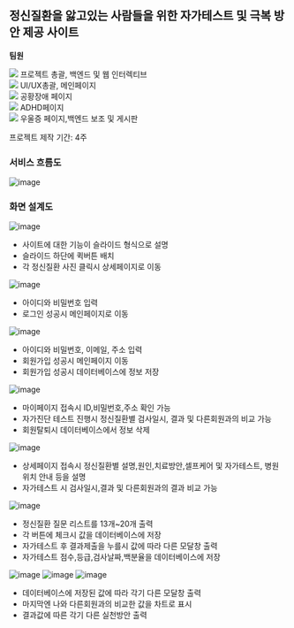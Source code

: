 ## 정신질환을 앓고있는 사람들을 위한 자가테스트 및 극복 방안 제공 사이트
**팀원**
<div><img src="https://img.shields.io/badge/김찬진-3A3A42?style=for-the-badge&logo=MySQL&logoColor=white">
프로젝트 총괄, 백엔드 및 웹 인터렉티브
</div>
<div><img src="https://img.shields.io/badge/양세영-03EF62?style=for-the-badge&logo=React&logoColor=white">
UI/UX총괄, 메인페이지
</div>
<div><img src="https://img.shields.io/badge/장민선-FF3621?style=for-the-badge&logo=React&logoColor=white">
공황장애 페이지
</div>
<div><img src="https://img.shields.io/badge/류도경-945DD6?style=for-the-badge&logo=React&logoColor=white">
ADHD페이지
</div>
<div><img src="https://img.shields.io/badge/이진주-3D03A7?style=for-the-badge&logo=MySQL&logoColor=white">
우울증 페이지,백엔드 보조 및 게시판
</div>
<p>프로젝트 제작 기간: 4주</p>

### 서비스 흐름도
![image](https://user-images.githubusercontent.com/89598307/199146113-0f5fd233-f098-4ec5-b72c-d23dcdcc2b46.png)

### 화면 설계도
![image](https://user-images.githubusercontent.com/89598307/199166454-dc582d29-203b-4e93-beee-9fe9c82eddc0.png)
* 사이트에 대한 기능이 슬라이드 형식으로 설명
* 슬라이드 하단에 퀵버튼 배치
* 각 정신질환 사진 클릭시 상세페이지로 이동

![image](https://user-images.githubusercontent.com/89598307/199166611-a90bfcdc-3e35-4285-8708-c49ac227dbfa.png)
* 아이디와 비밀번호 입력
* 로그인 성공시 메인페이지로 이동

![image](https://user-images.githubusercontent.com/89598307/199166660-b46df496-cd93-4a81-9183-bbe3a703b4d0.png)
* 아이디와 비밀번호, 이메일, 주소 입력
* 회원가입 성공시 메인페이지 이동
* 회원가입 성공시 데이터베이스에 정보 저장

![image](https://user-images.githubusercontent.com/89598307/199166748-0dd32c49-debb-4d08-8778-5757c72b023b.png)
* 마이페이지 접속시 ID,비밀번호,주소 확인 가능
* 자가진단 테스트 진행시 정신질환별 검사일시, 결과 및 다른회원과의 비교 가능
* 회원탈퇴시 데이터베이스에서 정보 삭제

![image](https://user-images.githubusercontent.com/89598307/199166839-504f3779-f5b7-4baa-a939-bc4ce1513742.png)
* 상세페이지 접속시 정신질환별 설명,원인,치료방안,셀프케어 및 자가테스트, 병원 위치 안내 등을 설명
* 자가테스트 시 검사일시,결과 및 다른회원과의 결과 비교 가능

![image](https://user-images.githubusercontent.com/89598307/199166939-80562852-9b5a-44a9-bd35-9ebd56b5509e.png)
* 정신질환 질문 리스트를 13개~20개 출력
* 각 버튼에 체크시 값을 데이터베이스에 저장
* 자가테스트 후 결과제출을 누를시 값에 따라 다른 모달창 출력
* 자가테스트 점수,등급,검사날짜,백분율을 데이터베이스에 저장

![image](https://user-images.githubusercontent.com/89598307/199167172-67a066c1-21bb-4c49-9830-191f3973a54a.png)
![image](https://user-images.githubusercontent.com/89598307/199167183-fd202eeb-84f9-4e03-ba75-5859208d0968.png)
![image](https://user-images.githubusercontent.com/89598307/199167189-c68956fb-f592-4f62-a000-6b7356952778.png)

* 데이터베이스에 저장된 값에 따라 각기 다른 모달창 출력
* 마지막엔 나와 다른회원과의 비교한 값을 차트로 표시
* 결과값에 따른 각기 다른 실천방안 출력

